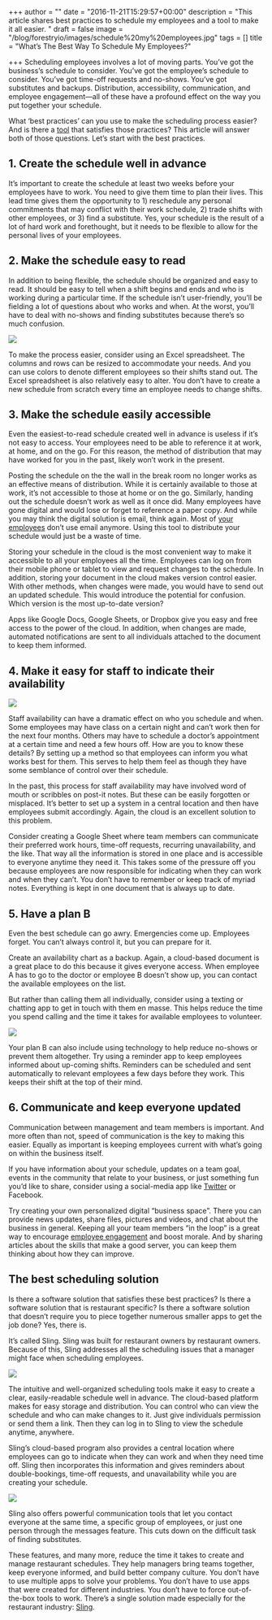 +++
author = ""
date = "2016-11-21T15:29:57+00:00"
description = "This article shares best practices to schedule my employees and a tool to make it all easier. "
draft = false
image = "/blog/forestryio/images/schedule%20my%20employees.jpg"
tags = []
title = "What’s The Best Way To Schedule My Employees?"

+++
Scheduling employees involves a lot of moving parts. You’ve got the business’s schedule to consider. You’ve got the employee’s schedule to consider. You’ve got time-off requests and no-shows. You’ve got substitutes and backups. Distribution, accessibility, communication, and employee engagement—all of these have a profound effect on the way you put together your schedule.

What ‘best practices’ can you use to make the scheduling process easier? And is there a [tool](https://getsling.com/blog/post/free-employee-scheduling-software/) that satisfies those practices? This article will answer both of those questions. Let’s start with the best practices.

## 1\. Create the schedule well in advance

It’s important to create the schedule at least two weeks before your employees have to work. You need to give them time to plan their lives. This lead time gives them the opportunity to 1) reschedule any personal commitments that may conflict with their work schedule, 2) trade shifts with other employees, or 3) find a substitute. Yes, your schedule is the result of a lot of hard work and forethought, but it needs to be flexible to allow for the personal lives of your employees.

## 2\. Make the schedule easy to read

In addition to being flexible, the schedule should be organized and easy to read. It should be easy to tell when a shift begins and ends and who is working during a particular time. If the schedule isn’t user-friendly, you’ll be fielding a lot of questions about who works and when. At the worst, you’ll have to deal with no-shows and finding substitutes because there’s so much confusion.

![](/blog/forestryio/images/image04-2.jpg)

To make the process easier, consider using an Excel spreadsheet. The columns and rows can be resized to accommodate your needs. And you can use colors to denote different employees so their shifts stand out. The Excel spreadsheet is also relatively easy to alter. You don’t have to create a new schedule from scratch every time an employee needs to change shifts.

## 3\. Make the schedule easily accessible

Even the easiest-to-read schedule created well in advance is useless if it’s not easy to access. Your employees need to be able to reference it at work, at home, and on the go. For this reason, the method of distribution that may have worked for you in the past, likely won’t work in the present.

Posting the schedule on the the wall in the break room no longer works as an effective means of distribution. While it is certainly available to those at work, it’s not accessible to those at home or on the go. Similarly, handing out the schedule doesn’t work as well as it once did. Many employees have gone digital and would lose or forget to reference a paper copy. And while you may think the digital solution is email, think again. Most of [your employees](https://getsling.com/blog/post/managing-millennials/) don’t use email anymore. Using this tool to distribute your schedule would just be a waste of time.

Storing your schedule in the cloud is the most convenient way to make it accessible to all your employees all the time. Employees can log on from their mobile phone or tablet to view and request changes to the schedule. In addition, storing your document in the cloud makes version control easier. With other methods, when changes were made, you would have to send out an updated schedule. This would introduce the potential for confusion. Which version is the most up-to-date version?

Apps like Google Docs, Google Sheets, or Dropbox give you easy and free access to the power of the cloud. In addition, when changes are made, automated notifications are sent to all individuals attached to the document to keep them informed.

## 4\. Make it easy for staff to indicate their availability

![](/blog/forestryio/images/image03.jpg)

Staff availability can have a dramatic effect on who you schedule and when. Some employees may have class on a certain night and can’t work then for the next four months. Others may have to schedule a doctor’s appointment at a certain time and need a few hours off. How are you to know these details? By setting up a method so that employees can inform you what works best for them. This serves to help them feel as though they have some semblance of control over their schedule.

In the past, this process for staff availability may have involved word of mouth or scribbles on post-it notes. But these can be easily forgotten or misplaced. It’s better to set up a system in a central location and then have employees submit accordingly. Again, the cloud is an excellent solution to this problem.

Consider creating a Google Sheet where team members can communicate their preferred work hours, time-off requests, recurring unavailability, and the like. That way all the information is stored in one place and is accessible to everyone anytime they need it. This takes some of the pressure off you because employees are now responsible for indicating when they can work and when they can’t. You don’t have to remember or keep track of myriad notes. Everything is kept in one document that is always up to date.

## 5\. Have a plan B

Even the best schedule can go awry. Emergencies come up. Employees forget. You can’t always control it, but you can prepare for it.

Create an availability chart as a backup. Again, a cloud-based document is a great place to do this because it gives everyone access. When employee A has to go to the doctor or employee B doesn’t show up, you can contact the available employees on the list.

But rather than calling them all individually, consider using a texting or chatting app to get in touch with them en masse. This helps reduce the time you spend calling and the time it takes for available employees to volunteer.

![](/blog/forestryio/images/image00-3.jpg)

Your plan B can also include using technology to help reduce no-shows or prevent them altogether. Try using a reminder app to keep employees informed about up-coming shifts. Reminders can be scheduled and sent automatically to relevant employees a few days before they work. This keeps their shift at the top of their mind.

## 6\. Communicate and keep everyone updated

Communication between management and team members is important. And more often than not, speed of communication is the key to making this easier. Equally as important is keeping employees current with what’s going on within the business itself.

If you have information about your schedule, updates on a team goal, events in the community that relate to your business, or just something fun you’d like to share, consider using a social-media app like [Twitter](https://getsling.com/blog/post/what-twitter-moments-means-for-small-businesses/) or Facebook.

Try creating your own personalized digital “business space”. There you can provide news updates, share files, pictures and videos, and chat about the business in general. Keeping all your team members “in the loop” is a great way to encourage [employee engagement](https://getsling.com/blog/post/employee-engagement-ideas/) and boost morale. And by sharing articles about the skills that make a good server, you can keep them thinking about how they can improve.

## The best scheduling solution

Is there a software solution that satisfies these best practices? Is there a software solution that is restaurant specific? Is there a software solution that doesn’t require you to piece together numerous smaller apps to get the job done? Yes, there is.

It’s called Sling. Sling was built for restaurant owners by restaurant owners. Because of this, Sling addresses all the scheduling issues that a manager might face when scheduling employees.

![](/blog/forestryio/images/image05-3.png)

The intuitive and well-organized scheduling tools make it easy to create a clear, easily-readable schedule well in advance. The cloud-based platform makes for easy storage and distribution. You can control who can view the schedule and who can make changes to it. Just give individuals permission or send them a link. Then they can log in to Sling to view the schedule anytime, anywhere.

Sling’s cloud-based program also provides a central location where employees can go to indicate when they can work and when they need time off. Sling then incorporates this information and gives reminders about double-bookings, time-off requests, and unavailability while you are creating your schedule.

![](/blog/forestryio/images/image02-1.png)

Sling also offers powerful communication tools that let you contact everyone at the same time, a specific group of employees, or just one person through the messages feature. This cuts down on the difficult task of finding substitutes.

These features, and many more, reduce the time it takes to create and manage restaurant schedules. They help managers bring teams together, keep everyone informed, and build better company culture. You don’t have to use multiple apps to solve your problems. You don’t have to use apps that were created for different industries. You don’t have to force out-of-the-box tools to work. There’s a single solution made especially for the restaurant industry: [Sling](https://getsling.com/).